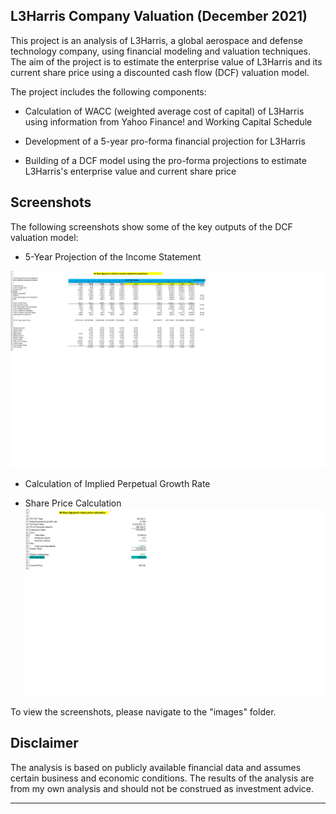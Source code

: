 ## L3Harris Company Valuation (December 2021)

This project is an analysis of L3Harris, a global aerospace and defense technology company, using financial modeling and valuation techniques. The aim of the project is to estimate the enterprise value of L3Harris and its current share price using a discounted cash flow (DCF) valuation model.

The project includes the following components:

- Calculation of WACC (weighted average cost of capital) of L3Harris using information from Yahoo Finance! and Working Capital Schedule

- Development of a 5-year pro-forma financial projection for L3Harris

- Building of a DCF model using the pro-forma projections to estimate L3Harris's enterprise value and current share price



## Screenshots

The following screenshots show some of the key outputs of the DCF valuation model:

- 5-Year Projection of the Income Statement

![Projection of the Income Statement](https://raw.githubusercontent.com/garynguyen1295/L3Harris-Valuation/bfdccd8040a455d38fa69119d2149a24169d7496/images/income_statement_projection.png)
- Calculation of Implied Perpetual Growth Rate

- Share Price Calculation
![share price calculation](https://raw.githubusercontent.com/garynguyen1295/L3Harris-Valuation/master/images/share_price_calculation.png)

To view the screenshots, please navigate to the "images" folder.

## Disclaimer

The analysis is based on publicly available financial data and assumes certain business and economic conditions. The results of the analysis are from my own analysis and should not be construed as investment advice.

---

